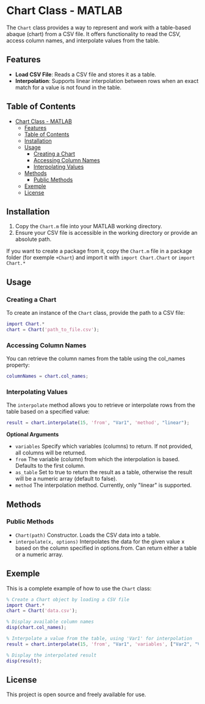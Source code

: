 # Chart Class - MATLAB

The `Chart` class provides a way to represent and work with a table-based abaque (chart) from a CSV file. It offers functionality to read the CSV, access column names, and interpolate values from the table.

## Features

- **Load CSV File**: Reads a CSV file and stores it as a table.
- **Interpolation**: Supports linear interpolation between rows when an exact match for a value is not found in the table.

## Table of Contents

- [Chart Class - MATLAB](#chart-class---matlab)
  - [Features](#features)
  - [Table of Contents](#table-of-contents)
  - [Installation](#installation)
  - [Usage](#usage)
    - [Creating a Chart](#creating-a-chart)
    - [Accessing Column Names](#accessing-column-names)
    - [Interpolating Values](#interpolating-values)
  - [Methods](#methods)
    - [Public Methods](#public-methods)
  - [Exemple](#exemple)
  - [License](#license)

## Installation

1. Copy the `Chart.m` file into your MATLAB working directory.
2. Ensure your CSV file is accessible in the working directory or provide an absolute path.

If you want to create a package from it, copy the `Chart.m` file in a package folder (for exemple `+Chart`) and import it with `import Chart.Chart` or `import Chart.*`

## Usage

### Creating a Chart

To create an instance of the `Chart` class, provide the path to a CSV file:

```matlab
import Chart.*
chart = Chart('path_to_file.csv');
```

### Accessing Column Names

You can retrieve the column names from the table using the col_names property:
```matlab
columnNames = chart.col_names;
```

### Interpolating Values

The `interpolate` method allows you to retrieve or interpolate rows from the table based on a specified value:

```matlab
result = chart.interpolate(15, 'from', "Var1", 'method', "linear");
```

**Optional Arguments**
- `variables` Specify which variables (columns) to return. If not provided, all columns will be returned.
- `from` The variable (column) from which the interpolation is based. Defaults to the first column.
- `as_table` Set to true to return the result as a table, otherwise the result will be a numeric array (default to false).
- `method` The interpolation method. Currently, only "linear" is supported.


## Methods

### Public Methods

- `Chart(path)` Constructor. Loads the CSV data into a table.
- `interpolate(x, options)` Interpolates the data for the given value x based on the column specified in options.from. Can return either a table or a numeric array.

## Exemple

This is a complete example of how to use the `Chart` class:
```matlab
% Create a Chart object by loading a CSV file
import Chart.*
chart = Chart('data.csv');

% Display available column names
disp(chart.col_names);

% Interpolate a value from the table, using 'Var1' for interpolation
result = chart.interpolate(15, 'from', "Var1", 'variables', ["Var2", "Var3"], 'method', "linear");

% Display the interpolated result
disp(result);
```

## License

This project is open source and freely available for use.